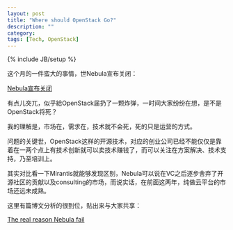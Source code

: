 ```yaml
---
layout: post
title: "Where should OpenStack Go?"
description: ""
category: 
tags: [Tech, OpenStack]
---
```

{% include JB/setup %}

这个月的一件蛮大的事情，世Nebula宣布关闭：

[Nebula宣布关闭](http://venturebeat.com/2015/04/01/openstack-hardware-startup-nebula-shuts-down/)

有点儿突兀，似乎給OpenStack届扔了一颗炸弹，一时间大家纷纷在想，是不是OpenStack将死？

我的理解是，市场在，需求在，技术就不会死，死的只是运营的方式。

问题的关键世，OpenStack这样的开源技术，对应的创业公司已经不能仅仅是靠着在一两个点上有技术创新就可以卖技术赚钱了，而可以关注在方案解决、技术支持，乃至培训上。

其实对比看一下Mirantis就能够发现区别，Nebula可以说在VC之后逐步舍弃了开源社区的贡献以及consulting的市场，而说实话，在前面这两年，纯做云平台的市场还远未成熟。

这里有篇博文分析的很到位，贴出来与大家共享：

[The real reason Nebula fail](http://techcrunch.com/2015/04/12/the-real-reason-open-source-startups-fail/)
